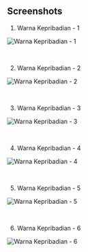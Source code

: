 ## Screenshots

1. Warna Kepribadian - 1
   
![Warna Kepribadian - 1](https://github.com/galihap76/latihan-pertemuan-6/assets/83481679/5b535f8b-7371-49cc-96d3-f5ea3bbadb6f)

<br/>

2. Warna Kepribadian - 2
   
![Warna Kepribadian - 2](https://github.com/galihap76/latihan-pertemuan-6/assets/83481679/b561e2db-5315-4d70-9ce9-9894bdd07e9d)

<br/>

3. Warna Kepribadian - 3
   
![Warna Kepribadian - 3](https://github.com/galihap76/latihan-pertemuan-6/assets/83481679/516fb816-8ade-41a3-b485-5a8e9fec5e4c)

<br/>

4. Warna Kepribadian - 4
   
![Warna Kepribadian - 4](https://github.com/galihap76/latihan-pertemuan-6/assets/83481679/0e60068d-badd-4c74-b779-4cf6b68be9cb)

<br/>

5. Warna Kepribadian - 5

![Warna Kepribadian - 5](https://github.com/galihap76/latihan-pertemuan-6/assets/83481679/6677c0ba-68b2-484c-9fce-369831edfd4e)

<br/>

6. Warna Kepribadian - 6
   
![Warna Kepribadian - 6](https://github.com/galihap76/latihan-pertemuan-6/assets/83481679/4981fcf9-3a7a-40df-b809-6a56c370d3ce)
